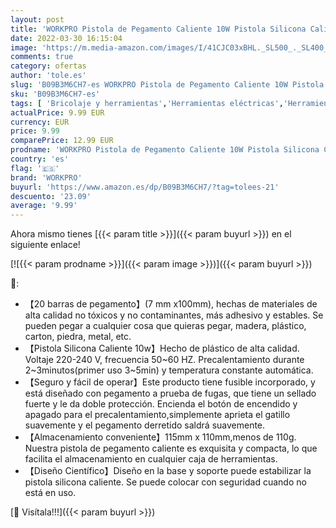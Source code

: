 ```yaml
---
layout: post
title: 'WORKPRO Pistola de Pegamento Caliente 10W Pistola Silicona Caliente  7mm x 100mm 20 Barras de Pegamento Caliente  Mini Pistola de Silicona para DIY  Reparaciones  Madera  Oficinas.'
date: 2022-03-30 16:15:04
image: 'https://m.media-amazon.com/images/I/41CJC03xBHL._SL500_._SL400_.jpg'
comments: true
category: ofertas
author: 'tole.es'
slug: 'B09B3M6CH7-es WORKPRO Pistola de Pegamento Caliente 10W Pistola Silicona...'
sku: 'B09B3M6CH7-es'
tags: [ 'Bricolaje y herramientas','Herramientas eléctricas','Herramientas manuales y eléctricas','Pistolas de encolar','barras','de','pegamento','workpro', ]
actualPrice: 9.99 EUR
currency: EUR
price: 9.99
comparePrice: 12.99 EUR
prodname: 'WORKPRO Pistola de Pegamento Caliente 10W Pistola Silicona Caliente  7mm x 100mm 20 Barras de Pegamento Caliente  Mini Pistola de Silicona para DIY  Reparaciones  Madera  Oficinas.'
country: 'es'
flag: '🇪🇸'
brand: 'WORKPRO'
buyurl: 'https://www.amazon.es/dp/B09B3M6CH7/?tag=tolees-21'
descuento: '23.09'
average: '9.99'
---
```


Ahora mismo tienes [{{< param title >}}]({{< param buyurl >}}) en el siguiente enlace!

[![{{< param prodname >}}]({{< param image >}})]({{< param buyurl >}})

🔎:

- 【20 barras de pegamento】(7 mm x100mm), hechas de materiales de alta calidad no tóxicos y no contaminantes, más adhesivo y estables. Se pueden pegar a cualquier cosa que quieras pegar, madera, plástico, carton, piedra, metal, etc.
- 【Pistola Silicona Caliente 10w】Hecho de plástico de alta calidad. Voltaje 220-240 V, frecuencia 50~60 HZ. Precalentamiento durante 2~3minutos(primer uso 3~5min) y temperatura constante automática.
- 【Seguro y fácil de operar】Este producto tiene fusible incorporado, y está diseñado con pegamento a prueba de fugas, que tiene un sellado fuerte y le da doble protección. Encienda el botón de encendido y apagado para el precalentamiento,simplemente aprieta el gatillo suavemente y el pegamento derretido saldrá suavemente.
- 【Almacenamiento conveniente】115mm x 110mm,menos de 110g. Nuestra pistola de pegamento caliente es exquisita y compacta, lo que facilita el almacenamiento en cualquier caja de herramientas.
- 【Diseño Científico】Diseño en la base y soporte puede estabilizar la pistola silicona caliente. Se puede colocar con seguridad cuando no está en uso.

[🛒 Visítala!!!]({{< param buyurl >}})
